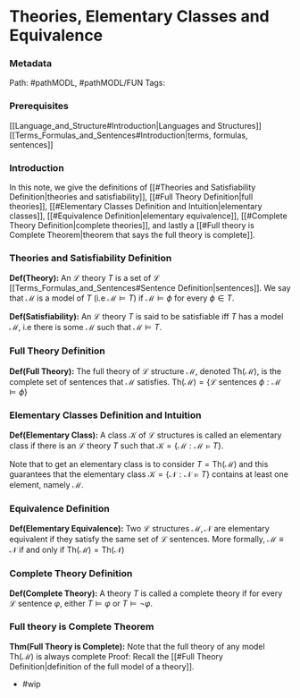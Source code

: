 # Theories,  Elementary Classes and Equivalence
### Metadata
Path: #pathMODL, #pathMODL/FUN
Tags: 

### Prerequisites
[[Language_and_Structure#Introduction|Languages and Structures]]
[[Terms_Formulas_and_Sentences#Introduction|terms, formulas, sentences]]

### Introduction
In this note, we give the definitions of [[#Theories and Satisfiability Definition|theories and satisfiability]], [[#Full Theory Definition|full theories]], [[#Elementary Classes Definition and Intuition|elementary classes]], [[#Equivalence Definition|elementary equivalence]], [[#Complete Theory Definition|complete theories]], and lastly a [[#Full theory is Complete Theorem|theorem that says the full theory is complete]].

### Theories and Satisfiability Definition
**Def(Theory):** An $\mathcal L$ theory $T$ is a set of $\mathcal{L}$ [[Terms_Formulas_and_Sentences#Sentence Definition|sentences]]. We say that $\mathcal{M}$ is a model of $T$ (i.e $\mathcal M \models T$) if $\mathcal M \models \phi$ for every $\phi \in T$.

**Def(Satisfiability):** An $\mathcal L$ theory $T$ is said to be satisfiable iff $T$ has a model $\mathcal M$, i.e there is some $\mathcal M$ such that $\mathcal M\models T$.

### Full Theory Definition
**Def(Full Theory):** The full theory of $\mathcal L$ structure $\mathcal M$, denoted $\text{Th}(\mathcal M)$, is the complete set of sentences that $\mathcal M$ satisfies. $\text{Th}(\mathcal M)=\{\mathcal{L} \text{ sentences }\phi : \mathcal M \models \phi\}$ 

### Elementary Classes Definition and Intuition
**Def(Elementary Class):** A class $\mathcal{K}$ of $\mathcal L$ structures is called an elementary class if there is an $\mathcal L$ theory $T$ such that $\mathcal{K}=\{\mathcal M : \mathcal M \models T\}$.

Note that to get an elementary class is to consider $T=\text{Th}(\mathcal M)$ and this guarantees that the elementary class $\mathcal K = \{\mathcal{N}:\mathcal N \models T\}$ contains at least one element, namely $\mathcal{M}$.

### Equivalence Definition
**Def(Elementary Equivalence):** Two $\mathcal L$ structures $\mathcal M,\mathcal N$ are elementary  equivalent if they satisfy the same set of $\mathcal{L}$ sentences. More formally, $\mathcal{M}\equiv \mathcal{N}$ if and only if $\text{Th}(\mathcal{M})=\text{Th}(\mathcal N)$

### Complete Theory Definition
**Def(Complete Theory):** A theory $T$ is called a complete theory if for every $\mathcal L$ sentence $\varphi$, either $T\models \varphi$ or $T \models \neg \varphi$.


### Full theory is Complete Theorem
**Thm(Full Theory is Complete):** Note that the full theory of any model $\text{Th}(\mathcal M)$ is always complete
	Proof:
		Recall the [[#Full Theory Definition|definition of the full model of a theory]]. 
- #wip
